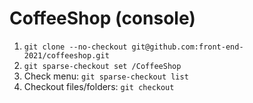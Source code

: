 # CoffeeShop (console)
1. ```git clone --no-checkout git@github.com:front-end-2021/coffeeshop.git```
2. ```git sparse-checkout set /CoffeeShop```
3. Check menu: ```git sparse-checkout list```
4. Checkout files/folders: ```git checkout```